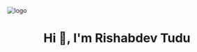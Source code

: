 ![logo](https://github.com/rishabdev2997/rishabdev2997/blob/main/Full%20stack%20web%20development.png)

<h1 align="center">Hi 👋, I'm Rishabdev Tudu</h1>
